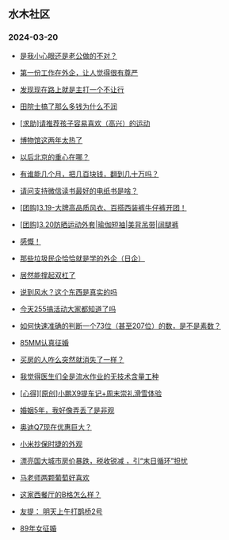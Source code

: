 ## 水木社区 
### 2024-03-20

+ [是我小心眼还是老公做的不对？](https://www.mysmth.net/nForum/article/FamilyLife/1766627441)

+ [第一份工作在外企，让人觉得很有尊严](https://www.mysmth.net/nForum/article/WorkingLife/9709)

+ [发现现在路上就是主打一个不让行](https://www.mysmth.net/nForum/article/AutoWorld/1944793409)

+ [田院士搞了那么多钱为什么不润](https://www.mysmth.net/nForum/article/QingJiao/853728)

+ [[求助]请推荐孩子容易喜欢（高兴）的运动](https://www.mysmth.net/nForum/article/ChildEducation/2363509)

+ [博物馆这两年太热了](https://www.mysmth.net/nForum/article/Travel/985855)

+ [以后北京的重心在哪？](https://www.mysmth.net/nForum/article/OurEstate/2924702)

+ [有谁能几个月，把几百块钱，翻到几十万吗？](https://www.mysmth.net/nForum/article/Stock/10815810)

+ [请问支持微信读书最好的电纸书是啥？](https://www.mysmth.net/nForum/article/SmartZone/572)

+ [[团购]3.19-大牌高品质风衣、百搭西装裤牛仔裤开团！](https://www.mysmth.net/nForum/article/ADAgent_TG/1318994)

+ [[团购]3.20防晒运动外套|瑜伽短袖|美背吊带|阔腿裤](https://www.mysmth.net/nForum/article/ADAgent_TG/1319032)

+ [感慨！](https://www.mysmth.net/nForum/article/Divorce/2069980)

+ [那些垃圾民企恰恰就是学的外企（日企）](https://www.mysmth.net/nForum/article/WorkingLife/11052)

+ [居然能撑起双杠了](https://www.mysmth.net/nForum/article/FamilyLife/1766628510)

+ [说到风水？这个东西是真实的吗](https://www.mysmth.net/nForum/article/Weiqi/677748)

+ [今天255搞活动大家都知道了吗](https://www.mysmth.net/nForum/article/RunningLife/828352)

+ [如何快速准确的判断一个73位（甚至207位）的数，是不是素数？](https://www.mysmth.net/nForum/article/Mathematics/92207)

+ [85MM认真征婚](https://www.mysmth.net/nForum/article/PieLove/2877088)

+ [买房的人咋么突然就消失了一样？](https://www.mysmth.net/nForum/article/OurEstate/2926280)

+ [我觉得医生们全是流水作业的无技术含量工种](https://www.mysmth.net/nForum/article/Shuibuzhao/52269)

+ [[心得][原创]小鹏X9提车记+周末崇礼滑雪体验](https://www.mysmth.net/nForum/article/GreenAuto/1508440)

+ [婚姻5年，我好像弄丢了是非观](https://www.mysmth.net/nForum/article/FamilyLife/1766626807)

+ [奥迪Q7现在优惠巨大？](https://www.mysmth.net/nForum/article/AutoWorld/1944793965)

+ [小米抄保时捷的外观](https://www.mysmth.net/nForum/article/GreenAuto/1509049)

+ [漂亮国大城市房价暴跌，税收锐减 ，引“末日循环”担忧](https://www.mysmth.net/nForum/article/Property/679)

+ [马老师两颗葡萄好喜欢](https://www.mysmth.net/nForum/article/MyFamily/251676)

+ [这家西餐厅的B格怎么样？](https://www.mysmth.net/nForum/article/Food/1704720)

+ [友提： 明天上午打鹊桥2号](https://www.mysmth.net/nForum/article/Aero/431494)

+ [89年女征婚](https://www.mysmth.net/nForum/article/PieLove/2877192)

